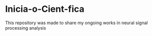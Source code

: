 # Inicia-o-Cient-fica
This repository was made to share my ongoing works in neural signal processing analysis
